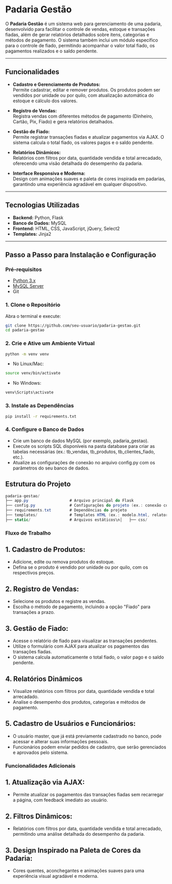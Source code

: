 # Padaria Gestão

O **Padaria Gestão** é um sistema web para gerenciamento de uma padaria, desenvolvido para facilitar o controle de vendas, estoque e transações fiadas, além de gerar relatórios detalhados sobre itens, categorias e métodos de pagamento. O sistema também inclui um módulo específico para o controle de fiado, permitindo acompanhar o valor total fiado, os pagamentos realizados e o saldo pendente.

---

## Funcionalidades

- **Cadastro e Gerenciamento de Produtos:**  
  Permite cadastrar, editar e remover produtos. Os produtos podem ser vendidos por unidade ou por quilo, com atualização automática do estoque e cálculo dos valores.

- **Registro de Vendas:**  
  Registra vendas com diferentes métodos de pagamento (Dinheiro, Cartão, Pix, Fiado) e gera relatórios detalhados.

- **Gestão de Fiado:**  
  Permite registrar transações fiadas e atualizar pagamentos via AJAX. O sistema calcula o total fiado, os valores pagos e o saldo pendente.

- **Relatórios Dinâmicos:**  
  Relatórios com filtros por data, quantidade vendida e total arrecadado, oferecendo uma visão detalhada do desempenho da padaria.

- **Interface Responsiva e Moderna:**  
  Design com animações suaves e paleta de cores inspirada em padarias, garantindo uma experiência agradável em qualquer dispositivo.

---

## Tecnologias Utilizadas

- **Backend:** Python, Flask  
- **Banco de Dados:** MySQL  
- **Frontend:** HTML, CSS, JavaScript, jQuery, Select2  
- **Templates:** Jinja2

---

## Passo a Passo para Instalação e Configuração

### Pré-requisitos

- [Python 3.x](https://www.python.org/downloads/)
- [MySQL Server](https://dev.mysql.com/downloads/mysql/)
- Git

### 1. Clone o Repositório

Abra o terminal e execute:

```bash
git clone https://github.com/seu-usuario/padaria-gestao.git
cd padaria-gestao
```
### 2. Crie e Ative um Ambiente Virtual

```bash
python -m venv venv
```

- No Linux/Mac:

```bash
source venv/bin/activate
```

- No Windows:

```bash
venv\Scripts\activate
```

### 3. Instale as Dependências

```bash
pip install -r requirements.txt
```

### 4. Configure o Banco de Dados

- Crie um banco de dados MySQL (por exemplo, padaria_gestao).
- Execute os scripts SQL disponíveis na pasta database para criar as tabelas necessárias (ex.: tb_vendas, tb_produtos, tb_clientes_fiado, etc.).
- Atualize as configurações de conexão no arquivo config.py com os parâmetros do seu banco de dados.

## Estrutura do Projeto

```csharp
padaria-gestao/
├── app.py                  # Arquivo principal do Flask
├── config.py               # Configurações do projeto (ex.: conexão com o banco de dados)
├── requirements.txt        # Dependências do projeto
├── templates/              # Templates HTML (ex.: modelo.html, relatorio_mais_vendidos.html, relatorio_fiado.html, etc.)  
├── static/                 # Arquivos estáticos\n│   ├── css/            # Arquivos CSS\n│   ├── js/             # Arquivos JavaScript\n│   └── images/         # Imagens e ícones\n└── database/            # Scripts SQL para criação do banco de dados
```

### Fluxo de Trabalho

## 1. Cadastro de Produtos:

- Adicione, edite ou remova produtos do estoque.
- Defina se o produto é vendido por unidade ou por quilo, com os respectivos preços.

## 2. Registro de Vendas:

- Selecione os produtos e registre as vendas.
- Escolha o método de pagamento, incluindo a opção "Fiado" para transações a prazo.

## 3. Gestão de Fiado:

- Acesse o relatório de fiado para visualizar as transações pendentes.
- Utilize o formulário com AJAX para atualizar os pagamentos das transações fiadas.
- O sistema calcula automaticamente o total fiado, o valor pago e o saldo pendente.

## 4. Relatórios Dinâmicos

- Visualize relatórios com filtros por data, quantidade vendida e total arrecadado.
- Analise o desempenho dos produtos, categorias e métodos de pagamento.

## 5. Cadastro de Usuários e Funcionários:

- O usuário master, que já está previamente cadastrado no banco, pode acessar e alterar suas informações pessoais.
- Funcionários podem enviar pedidos de cadastro, que serão gerenciados e aprovados pelo sistema.

### Funcionalidades Adicionais

## 1. Atualização via AJAX:
- Permite atualizar os pagamentos das transações fiadas sem recarregar a página, com feedback imediato ao usuário.

## 2. Filtros Dinâmicos:
- Relatórios com filtros por data, quantidade vendida e total arrecadado, permitindo uma análise detalhada do desempenho da padaria.

## 3. Design Inspirado na Paleta de Cores da Padaria:
- Cores quentes, aconchegantes e animações suaves para uma experiência visual agradável e moderna.
